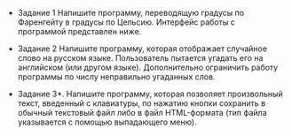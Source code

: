 * Задание 1 Напишите программу, переводящую градусы по Фаренгейту
в градусы по Цельсию. Интерфейс работы с программой представлен ниже.

* Задание 2 Напишите программу, которая отображает случайное слово
на русском языке. Пользователь пытается угадать его на
английском (или другом языке). Дополнительно ограничить работу программы 
по числу неправильно угаданных слов. 

* Задание 3*. Напишите программу, которая позволяет произвольный
текст, введенный с клавиатуры, по нажатию кнопки сохранить в обычный
текстовый файл либо в файл HTML-формата (тип файла указывается с
помощью выпадающего меню).